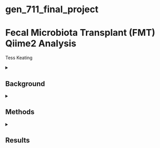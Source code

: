 # gen_711_final_project

# Fecal Microbiota Transplant (FMT) Qiime2 Analysis

Tess Keating

<details>

<summary>

## Background

</summary>

In a [human microbiome study](https://microbiomejournal.biomedcentral.com/articles/10.1186/s40168-016-0225-7) by Kang et al., children with autism and gastrointestinal disorders were treated with fecal microbiota transplants to reduce their symptoms. For eighteen weeks, their microbiomes and severity of their symptoms were monitored through fecal swab and stool samples. Using sequenced data from this study and a [Qiime2 tutorial](https://docs.qiime2.org/2024.2/tutorials/fmt/), a bioinformatic pathway analysis was performed. In this analysis, raw reads were denoised and merged, sequences were aligned and classified, phylogenies were created, and diversity metrics were assessed. These bioinformatic techniques were used to generate results in the form of representative figures and visualizations.

</details>

<details>

<summary>

## Methods

</summary>

My [full script](https://github.com/tesskeating/gen_711_final_project/blob/main/finalprojectscript.txt) contains all commands that I used for this project. It is organized into the same headers that I used below. Under each header below is a discription of each command. All commands were run on my laptop using vscode.

<details>

<summary>

### 1. Obtaining, Denoising, and Merging Data

</summary>

**Qiime Commands:**

[source for commands below](https://docs.qiime2.org/2024.2/tutorials/fmt/):

- *wget*: obtains initial data files (sample metadata and 10% subsample data)
- *demux summarize*: plots sequence quality to assess reads before denoising
###
- *dada2 denoise-single*: denoises sequences (removes errors and increases accuracy)
- *metadata tabulate*: tabulates denoised stats (amount of filtered, denoised, and non-chimeric read inputs)
- *feature-table tabulate-seqs*: gives sequence lengths
###
- *feature-table merge*: combines two feature tables
- *feature-table merge-seqs*: combines two groups of sequences
- *feature-table summarize*: tabulates and plots frequency stats
- *feature-table tabulate-seqs*: makes merged table with sequence lengths of each feature

</details>

<details>

<summary>

### 2. Aligning Sequences

</summary>

**Qiime Commands:**

[source for commands below](https://docs.qiime2.org/2022.2/tutorials/phylogeny/#sequence-alignment):

- *alignment mafft*: aligns sequences of feature table
- *alignment mask*: removes ambiguous positions from alignment

</details>

<details>

<summary>

### 3. Classifying Sequences

</summary>

**Qiime Commands:**

[source for classifier](https://zenodo.org/records/6395539#.ZGE7pHbMJhE)

[source for commands below](https://docs.qiime2.org/2024.2/tutorials/feature-classifier/):

- *wget*: obtains 16s rRNA human stool classifier (not included in repo because file was too big to push)
- *feature-classifier classify-sklearn*: assigns taxonomy to rep sequences
- *metadata tabulate*: tabulates taxon and confidence of each feature

</details>

<details>

<summary>

### 4. Making Phylogenetic Tree

</summary>

**Qiime Commands:**

[source for commands below](https://docs.qiime2.org/2024.2/tutorials/phylogeny/#fasttree):

- *phylogeny fasttree*: makes tree from aligned sequences
- *phylogeny midpoint-root*: roots tree

[source for getting empress](https://library.qiime2.org/plugins/empress/32/)

[source for commands below](https://github.com/biocore/empress#tutorial-using-empress-in-qiime-2):

- *empress tree-plot*: adds taxa to rooted tree
- *empress community-plot*: plots phylogenies and taxonomic community data

</details>

<details>

<summary>

### 5. Assessing Diversity Metrics

</summary>

**Qiime Commands:**

[source for command below](https://docs.qiime2.org/2024.2/tutorials/filtering/):

- *feature-table filter-samples*: filters samples to compare control and treatment groups

[source for command below](https://docs.qiime2.org/jupyterbooks/cancer-microbiome-intervention-tutorial/030-tutorial-downstream/040-even-sampling.html):

- *feature-table summarize*: makes filtered table to determine sequence depth

[source for command below](https://docs.qiime2.org/jupyterbooks/cancer-microbiome-intervention-tutorial/030-tutorial-downstream/050-core-metrics.html):

- *diversity core-metrics-phylogenetic*: makes and plots alpha and beta diversity metrics using sequence depth

[source for command below](https://docs.qiime2.org/jupyterbooks/cancer-microbiome-intervention-tutorial/030-tutorial-downstream/040-even-sampling.html):

- *diversity alpha-rarefaction*: verifies sequence depth and plots depth vs diversity

[source for commands below](https://docs.qiime2.org/jupyterbooks/cancer-microbiome-intervention-tutorial/030-tutorial-downstream/060-alpha-diversity.html):

- *diversity alpha-group-significance*: plots alpha diversity vs observed features
- *longitudinal linear-mixed-effects*: makes alpha diversity linear plot with weekly treatment vs diversity

[source for commands below](https://docs.qiime2.org/jupyterbooks/cancer-microbiome-intervention-tutorial/030-tutorial-downstream/070-beta-diversity.html):

- *diversity umap*: reduces dimensions of beta diversity metrics using unweighted and weighted unifrac matrices
- *metadata tabulate*: tabulates unifrac matrices using diversity values (Faith's phylogenetic diversity, evenness, and Shannon diversity)
- *taxa barplot*: makes taxonomy barplot
- *emperor plot*: plots umap and pcoa data from beta diversity unifrac matrices

[source for commands below](https://docs.qiime2.org/jupyterbooks/cancer-microbiome-intervention-tutorial/030-tutorial-downstream/080-longitudinal.html):

- *taxa collapse*: adds taxa to feature table
- *feature-table filter-features-conditionally*: filters abundance of genera in feature table
- *feature-table relative-frequency*: converts counts in filtered feature table to relative frequencies
- *longitudinal volatility*: makes longitudinal volatility plot using metadata, diversity metrics, and taxa and relative frequencies from table
- *longitudinal feature-volatility*: makes volatility control plot to identify features that change over time

</details>

<details>

<summary>

### Other Notes

</summary>

- *git clone*: clones github repo into new directory
- *git add*: adds all directories and files in project directory
- *git commit*: saves changes to local repo
- *git push*: uploads content in local repo to github repo
###
I downloaded any qzv files that I wanted to view to my desktop and [uploaded to Qiime](https://view.qiime2.org/).

</details>

</details>

<details>

<summary>

## Results

</summary>

Below are examples of visualizations that can be generated using the 5 methods above.

<details>

<summary>

### Obtaining, Denoising, and Merging Data Visualizations

</summary>

![image](https://github.com/tesskeating/gen_711_final_project/assets/157992900/7c1d8399-e463-4395-a55e-dcf27d783cb6)

This histogram shows the sequence quality of each forward read input. It helps determine the minimum sequence quality prior to denoising, which filters the sequences and removes reads that have too much noise. In this case, the minimum demultiplexed sequence count is 1208.

<br/>

<br/>

![image](https://github.com/tesskeating/gen_711_final_project/assets/157992900/46ef71eb-d93e-41a8-9af3-81d8b7dc5eb0)

This is part of a merged table containing each feature's sequence and sequence length. It shows the first 5 feature sequences, the total being 799. The important thing to pay attention to here is the length of each sequence, as they should all be the same length for alignment and, later, taxonomic assignment. Aligning sequences of the same length is not only easier, but is more effective in identifying sequence similarities for constructing phylogenetic trees. If I scroll down this table, I can see that all 799 sequences are 137 basepairs, which means that they are ready to be aligned.
